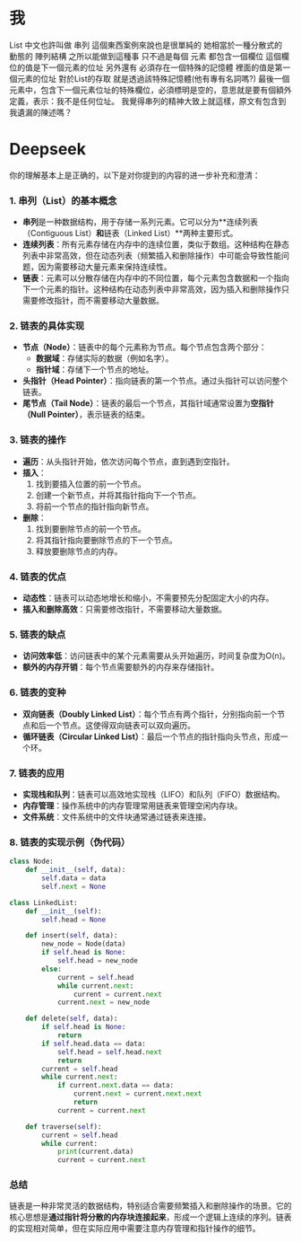 # 我

List 中文也許叫做 串列
這個東西案例來說也是很單純的
她相當於一種分散式的 動態的 陣列結構
之所以能做到這種事 只不過是每個 元素 都包含一個欄位 這個欄位的值是下一個元素的位址
另外還有 必須存在一個特殊的記憶體 裡面的值是第一個元素的位址 對於List的存取 就是透過該特殊記憶體(他有專有名詞嗎?)
最後一個元素中，包含下一個元素位址的特殊欄位，必須標明是空的，意思就是要有個額外定義，表示：我不是任何位址。
我覺得串列的精神大致上就這樣，原文有包含到我遺漏的陳述嗎？

# Deepseek

你的理解基本上是正确的，以下是对你提到的内容的进一步补充和澄清：

### 1. **串列（List）的基本概念**
   - **串列**是一种数据结构，用于存储一系列元素。它可以分为**连续列表（Contiguous List）**和**链表（Linked List）**两种主要形式。
   - **连续列表**：所有元素存储在内存中的连续位置，类似于数组。这种结构在静态列表中非常高效，但在动态列表（频繁插入和删除操作）中可能会导致性能问题，因为需要移动大量元素来保持连续性。
   - **链表**：元素可以分散存储在内存中的不同位置，每个元素包含数据和一个指向下一个元素的指针。这种结构在动态列表中非常高效，因为插入和删除操作只需要修改指针，而不需要移动大量数据。

### 2. **链表的具体实现**
   - **节点（Node）**：链表中的每个元素称为节点。每个节点包含两个部分：
     - **数据域**：存储实际的数据（例如名字）。
     - **指针域**：存储下一个节点的地址。
   - **头指针（Head Pointer）**：指向链表的第一个节点。通过头指针可以访问整个链表。
   - **尾节点（Tail Node）**：链表的最后一个节点，其指针域通常设置为**空指针（Null Pointer）**，表示链表的结束。

### 3. **链表的操作**
   - **遍历**：从头指针开始，依次访问每个节点，直到遇到空指针。
   - **插入**：
     1. 找到要插入位置的前一个节点。
     2. 创建一个新节点，并将其指针指向下一个节点。
     3. 将前一个节点的指针指向新节点。
   - **删除**：
     1. 找到要删除节点的前一个节点。
     2. 将其指针指向要删除节点的下一个节点。
     3. 释放要删除节点的内存。

### 4. **链表的优点**
   - **动态性**：链表可以动态地增长和缩小，不需要预先分配固定大小的内存。
   - **插入和删除高效**：只需要修改指针，不需要移动大量数据。

### 5. **链表的缺点**
   - **访问效率低**：访问链表中的某个元素需要从头开始遍历，时间复杂度为O(n)。
   - **额外的内存开销**：每个节点需要额外的内存来存储指针。

### 6. **链表的变种**
   - **双向链表（Doubly Linked List）**：每个节点有两个指针，分别指向前一个节点和后一个节点。这使得双向链表可以双向遍历。
   - **循环链表（Circular Linked List）**：最后一个节点的指针指向头节点，形成一个环。

### 7. **链表的应用**
   - **实现栈和队列**：链表可以高效地实现栈（LIFO）和队列（FIFO）数据结构。
   - **内存管理**：操作系统中的内存管理常用链表来管理空闲内存块。
   - **文件系统**：文件系统中的文件块通常通过链表来连接。

### 8. **链表的实现示例（伪代码）**
```python
class Node:
    def __init__(self, data):
        self.data = data
        self.next = None

class LinkedList:
    def __init__(self):
        self.head = None

    def insert(self, data):
        new_node = Node(data)
        if self.head is None:
            self.head = new_node
        else:
            current = self.head
            while current.next:
                current = current.next
            current.next = new_node

    def delete(self, data):
        if self.head is None:
            return
        if self.head.data == data:
            self.head = self.head.next
            return
        current = self.head
        while current.next:
            if current.next.data == data:
                current.next = current.next.next
                return
            current = current.next

    def traverse(self):
        current = self.head
        while current:
            print(current.data)
            current = current.next
```

### 总结
链表是一种非常灵活的数据结构，特别适合需要频繁插入和删除操作的场景。它的核心思想是**通过指针将分散的内存块连接起来**，形成一个逻辑上连续的序列。链表的实现相对简单，但在实际应用中需要注意内存管理和指针操作的细节。